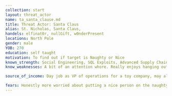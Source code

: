 ```yaml
---
collection: start
layout: threat_actor
name: ta_santa_clause.md
title: Threat Actor: Santa Claus
alias: St. Nicholas, Santa Claus,
handels: elfinat0r, nullGift, w0nderPresent
locations: North Pole
gender: male
YOB: 270
education: self taught
motivation: To find out if target is Naughty or Nice
known_strength: Social Engineering, SQL Exploits, Advanced Supply Chain Management Technologies, Cookie skimming, inspiring loyalty, expert at B&Es
know_weaknesses: A bit of an attention whore. Really enjoys hanging out at malls and parades.  Frequently appears in commercials. Will sometimes linger too long over cookies.  

source_of_income: Day job as VP of operations for a toy company, may also dabble in blackmail of naughty list.

fears: Honestly more worried about putting a nice person on the naughty list than the reverse, but accidents happen.   
---
```

